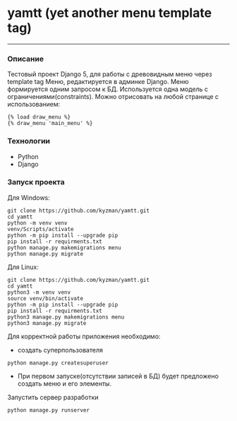# yamtt (yet another menu template tag)

--- 

### Описание
Тестовый проект Django 5, для работы с древовидным меню через template tag 
Меню, редактируется в админке Django.
Меню формируется одним запросом к БД.
Используется одна модель с ограничениями(constraints).
Можно отрисовать на любой странице с использованием:
```
{% load draw_menu %}
{% draw_menu 'main_menu' %}
```

### Технологии
* Python
* Django

### Запуск проекта
Для Windows:

```shell
git clone https://github.com/kyzman/yamtt.git
cd yamtt
python -m venv venv
venv/Scripts/activate
python -m pip install --upgrade pip
pip install -r requirments.txt
python manage.py makemigrations menu
python manage.py migrate
```
Для Linux:

```shell
git clone https://github.com/kyzman/yamtt.git
cd yamtt
python3 -m venv venv
source venv/bin/activate
python -m pip install --upgrade pip
pip install -r requirments.txt
python3 manage.py makemigrations menu
python3 manage.py migrate
```

Для корректной работы приложения необходимо:
 * создать суперпользователя
```shell
python manage.py createsuperuser
```
 * При первом запуске(отсутствии записей в БД) будет предложено создать меню и его элементы.

Запустить сервер разработки
```shell
python manage.py runserver
```
